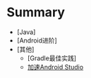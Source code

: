 # Summary

* [Java]
* [Android进阶]
* [其他]
   - [Gradle最佳实践]
   - [加速Android Studio](gradle/gradle_speed.md)

